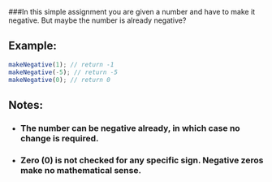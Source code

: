 ###In this simple assignment you are given a number and have to make it negative. But maybe the number is already negative?

## Example:
```ts
makeNegative(1); // return -1
makeNegative(-5); // return -5
makeNegative(0); // return 0
```

## Notes:

* ### The number can be negative already, in which case no change is required.
* ### Zero (0) is not checked for any specific sign. Negative zeros make no mathematical sense.
